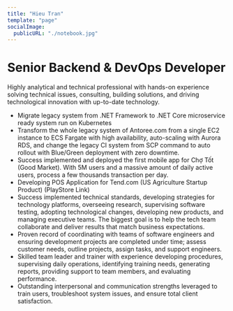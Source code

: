 ```yaml
---
title: "Hieu Tran"
template: "page"
socialImage:
  publicURL: "./notebook.jpg"
---
```

# Senior Backend & DevOps Developer

Highly analytical and technical professional with hands-on experience solving technical issues, consulting, building solutions, and driving technological innovation with up-to-date technology.

* Migrate legacy system from .NET Framework to .NET Core microservice ready system run on Kubernetes
* Transform the whole legacy system of Antoree.com from a single EC2 instance to ECS Fargate with high availability, auto-scaling with Aurora RDS, and change the legacy CI system from SCP command to auto rollout with Blue/Green deployment with zero downtime.
* Success implemented and deployed the first mobile app for Chợ Tốt (Good Market). With 5M users and a massive amount of daily active users, process a few thousands transaction per day.
* Developing POS Application for Tend.com (US Agriculture Startup Product) (PlayStore Link)
* Success implemented technical standards, developing strategies for technology platforms, overseeing research, supervising software testing, adopting technological changes, developing new products, and managing executive teams. The biggest goal is to help the tech team collaborate and deliver results that match business expectations.
* Proven record of coordinating with teams of software engineers and ensuring development projects are completed under time; assess customer needs, outline projects, assign tasks, and support engineers.
* Skilled team leader and trainer with experience developing procedures, supervising daily operations, identifying training needs, generating reports, providing support to team members, and evaluating performance.
* Outstanding interpersonal and communication strengths leveraged to train users, troubleshoot system issues, and ensure total client satisfaction.
